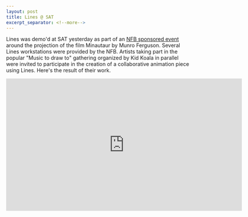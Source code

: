 ```yaml
---
layout: post
title: Lines @ SAT
excerpt_separator: <!--more-->
---
```


Lines was demo'd at SAT yesterday as part of an [NFB sponsored event](http://sat.qc.ca/fr/evenements/minotaur) around the projection of the film Minautaur by Munro Ferguson. Several Lines workstations were provided by the NFB. Artists taking part in the popular "Music to draw to" gathering organized by Kid Koala in parallel were invited to participate in the creation of a collaborative animation piece using Lines. Here's the result of their work.
<iframe src="https://player.vimeo.com/video/129508242?loop=1" width="640" height="360" frameborder="0" webkitallowfullscreen mozallowfullscreen allowfullscreen></iframe>

<!--more-->
